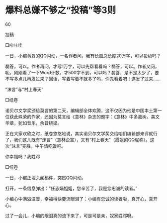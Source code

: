 # 爆料总嫌不够之“投稿”等3则

60

投稿

□咔咔哇

一日，小编黄磊的QQ闪动，一名作者问，我有长篇总长度20万字，可以投稿吗？

磊答，可以。作者再问，才写1万字，可以先帮看看吗？磊答，可以。作者又问，呃，刚刚看了一下Word计数，才500字不到，可以吗？磊答，是不是太少了，要不写多点儿再发过来？回话，写着写着不就多了吗，你先看着吧！遂发了过来……

“沫言”与“村上春天”

□纸卷

诺贝尔文学奖颁给莫言的第二天，编辑部全体欢腾，这不仅因为他是中国本土第一位获此殊荣的作家，还因为莫言给《意林》杂志的题字：《意林》中多嘉树。美文华章，犹如音乐，余音绕梁。

正在大家欢欣之时，纸卷悠悠地说，其实诺贝尔文学奖交给咱们编辑部来评就行了，我们这儿既有“沫言”（意林企宣），又有“村上春天”（霞姐的QQ昵称）。这次“沫言”完胜，中午请吃饭吧。

你幸福吗？我姓邓

□纸卷

一日，小编正埋头阅稿件，突然QQ闪动。

打开，一条信息弹出：“任志娟姐姐，您辛苦了，我是您忠诚的读者。”

小编心中满溢温暖，幸福得快要流眼泪了：小编有忠诚的读者啦，真开心，真开心。

过了一会儿，小编的眼泪真的流下来了，可是可是亲，奴家姓邓呀。